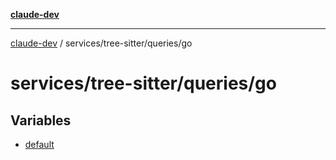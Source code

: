 [**claude-dev**](../../../../README.md)

***

[claude-dev](../../../../README.md) / services/tree-sitter/queries/go

# services/tree-sitter/queries/go

## Variables

- [default](variables/default.md)
